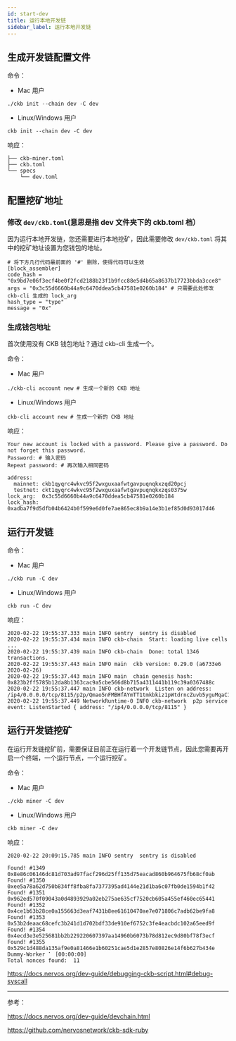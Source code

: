 ```yaml
---
id: start-dev
title: 运行本地开发链
sidebar_label: 运行本地开发链
---
```


## 生成开发链配置文件

命令：
* Mac 用户

```
./ckb init --chain dev -C dev
```

* Linux/Windows 用户

```
ckb init --chain dev -C dev
```

响应：

```shell
├── ckb-miner.toml
├── ckb.toml
└── specs
    └── dev.toml
```

## 配置挖矿地址

### 修改 `dev/ckb.toml`(意思是指 dev 文件夹下的 ckb.toml 档）

因为运行本地开发链，您还需要进行本地挖矿，因此需要修改 `dev/ckb.toml` 将其中的挖矿地址设置为您钱包的地址。

```shell
# 将下方几行代码最前面的 '#' 删除，使得代码可以生效
[block_assembler]
code_hash = "0x9bd7e06f3ecf4be0f2fcd2188b23f1b9fcc88e5d4b65a8637b17723bbda3cce8"
args = "0x3c55d6660b44a9c6470ddea5cb47581e0260b184" # 只需要此处修改 ckb-cli 生成的 lock_arg
hash_type = "type"
message = "0x"
```

### 生成钱包地址

首次使用没有 CKB 钱包地址？通过 ckb-cli 生成一个。

命令：
* Mac 用户

```shell
./ckb-cli account new # 生成一个新的 CKB 地址
```

* Linux/Windows 用户

```shell
ckb-cli account new # 生成一个新的 CKB 地址
```

响应：

```shell
Your new account is locked with a password. Please give a password. Do not forget this password.
Password: # 输入密码
Repeat password: # 再次输入相同密码

address:
  mainnet: ckb1qyqrc4wkvc95f2wxguxaafwtgavpuqnqkxzqd20pcj
  testnet: ckt1qyqrc4wkvc95f2wxguxaafwtgavpuqnqkxzqs0375w
lock_arg:  0x3c55d6660b44a9c6470ddea5cb47581e0260b184
lock_hash: 0xadba7f9d5dfb04b6424b0f599e6d0fe7ae865ec8b9a14e3b1ef85d0d93017d46
```

## 运行开发链

命令：
* Mac 用户

```
./ckb run -C dev
```

* Linux/Windows 用户

```
ckb run -C dev
```

响应：
```shell
2020-02-22 19:55:37.333 main INFO sentry  sentry is disabled
2020-02-22 19:55:37.434 main INFO ckb-chain  Start: loading live cells ...
2020-02-22 19:55:37.439 main INFO ckb-chain  Done: total 1346 transactions.
2020-02-22 19:55:37.443 main INFO main  ckb version: 0.29.0 (a6733e6 2020-02-26)
2020-02-22 19:55:37.443 main INFO main  chain genesis hash: 0x823b2ff5785b12da8b1363cac9a5cbe566d8b715a4311441b119c39a0367488c
2020-02-22 19:55:37.447 main INFO ckb-network  Listen on address: /ip4/0.0.0.0/tcp/8115/p2p/Qmao5nFMBHfAYmTT1tmkbkiz1pWtdrncZuvb5yguMqaC1k
2020-02-22 19:55:37.449 NetworkRuntime-0 INFO ckb-network  p2p service event: ListenStarted { address: "/ip4/0.0.0.0/tcp/8115" }

```

## 运行开发链挖矿

在运行开发链挖矿前，需要保证目前正在运行着一个开发链节点，因此您需要再开启一个终端，一个运行节点，一个运行挖矿。

命令：
* Mac 用户

```
./ckb miner -C dev
```

* Linux/Windows 用户

```
ckb miner -C dev
```

响应：
```shell
2020-02-22 20:09:15.785 main INFO sentry  sentry is disabled

Found! #1349 0x8e86c06146dc81d703ad97facf296d25ff135d75eacad860b964675fb68cf0ab
Found! #1350 0xee5a78a62d750b834ff8fba8fa7377395ad4144e21d1ba6c07fb0de1594b1f42
Found! #1351 0x962ed570f09043a0d4893929a02eb275ae635cf7520cb605a455ef460ec65441
Found! #1352 0x4ce1b63b28ce0a155663d3eaf7431b8ee61610470ae7e071806c7adb62be9fa8
Found! #1353 0x53b2deaac68cefc3b241d1d702bdf33de910ef6752c3fe4eacbdc102a65eed9f
Found! #1354 0x4ecd3e3e525681bb2b229220607397aa14960b6073b78d812ec9d80bf78f3ecf
Found! #1355 0x529c1d488da135af9e0a81466e1b60251cae5d1e2857e80826e14f6b627b434e
Dummy-Worker ⠁ [00:00:00]
Total nonces found:  11
```



https://docs.nervos.org/dev-guide/debugging-ckb-script.html#debug-syscall

---

参考：

https://docs.nervos.org/dev-guide/devchain.html

https://github.com/nervosnetwork/ckb-sdk-ruby
